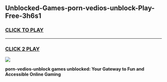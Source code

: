 
## Unblocked-Games-porn-vedios-unblock-Play-Free-3h6s1
<h3>
<a href="https://premium76.site?title=porn-vedios-unblock&ref=10A">CLICK TO PLAY</a></h3>
<hr>

<h3>
<a href="https://premium76.site?title=porn-vedios-unblock&ref=10A">CLICK 2 PLAY</a>
  
</h3>

<a href="https://premium76.site?title=porn-vedios-unblock&ref=10A"><img src="https://clearcache.store/games.png"></a>


**porn-vedios-unblock games unblocked: Your Gateway to Fun and Accessible Online Gaming**
